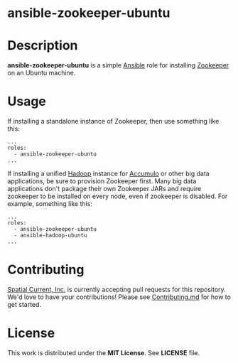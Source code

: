 # ansible-zookeeper-ubuntu

# Description

**ansible-zookeeper-ubuntu** is a simple [Ansible](https://www.ansible.com/) role for installing [Zookeeper](https://zookeeper.apache.org/) on an Ubuntu machine.

# Usage

If installing a standalone instance of Zookeeper, then use something like this:

```
...
roles:
  - ansible-zookeeper-ubuntu
...
```

If installing a unified [Hadoop](https://hadoop.apache.org/) instance for [Accumulo](https://accumulo.apache.org/) or other big data applications, be sure to provision Zookeeper first.  Many big data applications don't package their own Zookeeper JARs and require zookeeper to be installed on every node, even if zookeeper is disabled.  For example, something like this:

```
...
roles:
  - ansible-zookeeper-ubuntu
  - ansible-hadoop-ubuntu
...
```

# Contributing

[Spatial Current, Inc.](https://spatialcurrent.io) is currently accepting pull requests for this repository.  We'd love to have your contributions!  Please see [Contributing.md](https://github.com/spatialcurrent/ansible-zookeeper-ubuntu/blob/master/CONTRIBUTING.md) for how to get started.

# License

This work is distributed under the **MIT License**.  See **LICENSE** file.
